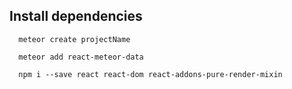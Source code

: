 ## Install dependencies

```
  meteor create projectName
```

```
  meteor add react-meteor-data
```

```
  npm i --save react react-dom react-addons-pure-render-mixin
```
